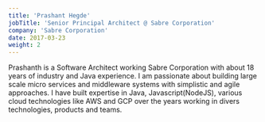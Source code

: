 ```yaml
---
title: 'Prashant Hegde'
jobTitle: 'Senior Principal Architect @ Sabre Corporation'
company: 'Sabre Corporation'
date: 2017-03-23
weight: 2
---
```

Prashanth is a Software Architect working Sabre Corporation with about 18 years of industry and Java experience. I am passionate about building large scale micro services and middleware systems with simplistic and agile approaches. I have built expertise in Java, Javascript(NodeJS), various cloud technologies like AWS and GCP over the years working in divers technologies, products and teams.
